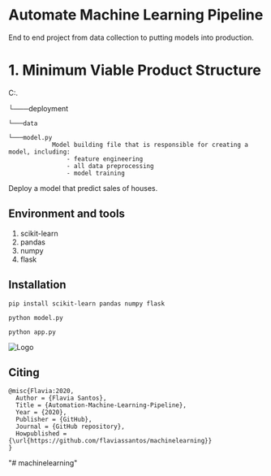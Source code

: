 # Automate Machine Learning Pipeline

End to end project from data collection to putting models into production.


# 1. Minimum Viable Product Structure

C:.

└───deployment

    └───data
    
    └───model.py
                Model building file that is responsible for creating a model, including:
                    - feature engineering
                    - all data preprocessing
                    - model training

Deploy a model that predict sales of houses.

## Environment and tools
1. scikit-learn
2. pandas
3. numpy
4. flask

## Installation

`pip install scikit-learn pandas numpy flask`

`python model.py`

`python app.py`

![Logo](logo.png)


## Citing

```
@misc{Flavia:2020,
  Author = {Flavia Santos},
  Title = {Automation-Machine-Learning-Pipeline},
  Year = {2020},
  Publisher = {GitHub},
  Journal = {GitHub repository},
  Howpublished = {\url{https://github.com/flaviassantos/machinelearning}}
}
```

"# machinelearning" 
